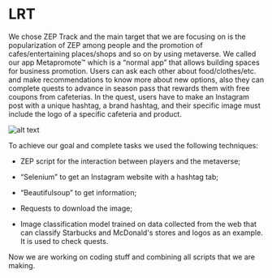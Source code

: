 # LRT

We chose ZEP Track and the main target that we are focusing on is the popularization of ZEP among people and the promotion of cafes/entertaining places/shops and so on by using metaverse. We called our app Metapromote™ which is a “normal app” that allows building spaces for business promotion. Users can ask each other about food/clothes/etc. and make recommendations to know more about new options, also they can complete quests to advance in season pass that rewards them with free coupons from cafeterias. In the quest, users have to make an Instagram post with a unique hashtag, a brand hashtag, and their specific image must include the logo of a specific cafeteria and product. 

![alt text](http://url/to/img.png)



To achieve our goal and complete tasks we used the following techniques:

* ZEP script for the interaction between players and the metaverse;

* “Selenium” to get an Instagram website with a hashtag tab; 

* “Beautifulsoup” to get information;

* Requests to download the image;

* Image classification model trained on data collected from the web that can classify Starbucks and McDonald's stores and logos as an example. It is used to check quests.


Now we are working on coding stuff and combining all scripts that we are making.


